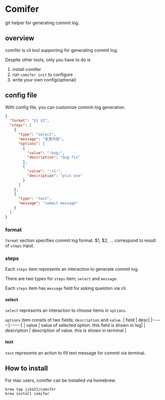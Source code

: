 # Comifer
git helper for generating commit log.

## overview
comifer is cli tool supporting for generating commit log.

Despite other tools, only you have to do is
1. install comifer
2. run `comifer init` to configure
3. write your own config(optional)

## config file
With config file, you can customize commit-log generation.
```json
{
  "format": "$1 $2",
  "steps": [
    {
      "type": "select",
      "message": "変更内容",
      "options": [
        {
          "value": ":bug:",
          "description": "bug fix"
        },
        {
          "value": ":+1:",
          "description": "plus one"
        }
      ]
    },
    {
      "type": "text",
      "message": "commit message"
    }
  ]
}
```
### format
`format` section specifies commit log format.
$1, $2, ... correspond to result of `steps` input.

### steps
Each `steps` item represents an interaction to generate commit log.

There are two types for `steps` item; `select` and `message`.

Each `steps` item has `message` field for asking question via cli.
#### select
`select` represents an interaction to choose items in `options`.

`options` item consits of two fields;
`description` and `value`.
| field | desc|
|-----:|:-----|
| value | value of selected option. this field is shown in log|
| description | description of value. this is shown in terminal |

#### text
`text` represents an action to fill text message for commit via terminal.

## How to install
For mac users, comifer can be installed via homebrew.
```bash
brew tap jiko21/comifer
brew install comifer
```

